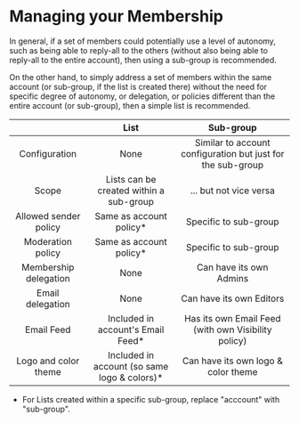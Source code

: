 # Managing your Membership

<span id="gv-2members-31membersListsVsGroups"></span>


In general, if a set of members could potentially use a level of
autonomy, such as being able to reply-all to the others (without also
being able to reply-all to the entire account), then using a sub-group
is recommended.


On the other hand, to simply address a set of members within the same
account (or sub-group, if the list is created there) without the need
for specific degree of autonomy, or delegation, or policies different
than the entire account (or sub-group), then a simple list is
recommended.


|                       |                     List                     |                      Sub-group                      |
|:---------------------:|:--------------------------------------------:|:---------------------------------------------------:|
| Configuration         | None                                         | Similar to account configuration but just for the sub-group |
| Scope                 | Lists can be created within a sub-group      | ... but not vice versa                              |
| Allowed sender policy | Same as account policy*                      | Specific to sub-group                               |
| Moderation policy     | Same as account policy*                      | Specific to sub-group                               |
| Membership delegation | None                                         | Can have its own Admins                             |
| Email delegation      | None                                         | Can have its own Editors                            |
| Email Feed            | Included in account's Email Feed*            | Has its own Email Feed (with own Visibility policy) |
| Logo and color theme  | Included in account (so same logo & colors)* | Can have its own logo & color theme                 |



* For Lists created within a specific sub-group, replace "acccount"
  with "sub-group".

